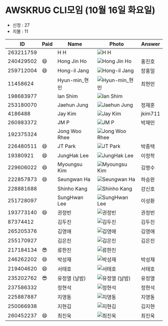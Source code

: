 # AWSKRUG CLI모임 (10월 16일 화요일)

* 신청 : 27
* 지불 : 11

ID | Paid | Name | Photo | Answer
-- | ---- | ---- | ----- | ------
263211759 | | H H | ![H H](https://secure.meetupstatic.com/photos/member/e/7/c/9/thumb_280619337.jpeg) |
240429502 | :smile: | Hong Jin Ho | ![Hong Jin Ho](https://secure.meetupstatic.com/photos/member/5/9/f/5/thumb_276683029.jpeg) | 홍진호
259712004 | :smile: | Hong-il Jang | ![Hong-il Jang](https://secure.meetupstatic.com/photos/member/6/c/6/c/thumb_279207756.jpeg) | 장홍일
11458624 | | Hyun-min_현민 | ![Hyun-min_현민](https://secure.meetupstatic.com/photos/member/6/9/f/2/thumb_42267122.jpeg) | 최현민
198683977 | | Ian Shim | ![Ian Shim](https://secure.meetupstatic.com/photos/member/8/f/8/a/thumb_253296746.jpeg) |
253180070 | | Jaehun Jung | ![Jaehun Jung](https://secure.meetupstatic.com/photos/member/9/e/5/9/thumb_276700537.jpeg) | 정재훈
4186488 | | Jay Kim | ![Jay Kim](https://secure.meetupstatic.com/photos/member/3/c/b/6/thumb_143295542.jpeg) | jkim711
260983372 | | JM P | ![JM P](https://secure.meetupstatic.com/photos/member/c/a/0/2/thumb_279711714.jpeg) | 박재민
192375324 | | Jong Woo Rhee | ![Jong Woo Rhee](https://secure.meetupstatic.com/photos/member/1/0/1/f/thumb_249484127.jpeg) |
226480511 | :smile: | JT Park | ![JT Park](https://secure.meetupstatic.com/photos/member/4/6/a/4/thumb_266418084.jpeg) | 박중택
19380921 | :smile: | JungHak Lee | ![JungHak Lee](https://secure.meetupstatic.com/photos/member/3/9/6/e/thumb_211574702.jpeg) | 이정학
229606022 | :smile: | Myoungsu Kim | ![Myoungsu Kim](https://secure.meetupstatic.com/photos/member/b/5/b/d/thumb_267766525.jpeg) | 김명수
222857873 | :smile: | Seungwan Ha | ![Seungwan Ha](https://secure.meetupstatic.com/photos/member/e/2/1/4/thumb_266757876.jpeg) | 하승완
228881688 | | Shinho Kang | ![Shinho Kang](https://secure.meetupstatic.com/photos/member/a/4/3/9/thumb_278202041.jpeg) | 강신호
251728097 | | SungHwan Lee | ![SungHwan Lee](https://secure.meetupstatic.com/photos/member/3/a/4/d/thumb_276134925.jpeg) | 이성환
193773140 | :smile: | 권정빈 | ![권정빈](https://secure.meetupstatic.com/photos/member/3/d/6/4/thumb_250335716.jpeg) | 권정빈
87374412 | | 김두진 | ![김두진](https://secure.meetupstatic.com/photos/member/e/3/6/e/thumb_107758222.jpeg) | 김두진
265205376 | | 김영애 | ![김영애](https://secure.meetupstatic.com/photos/member/c/8/5/thumb_281403205.jpeg) | 김영애
255170927 | | 김은진 | ![김은진](https://secure.meetupstatic.com/photos/member/8/5/d/6/thumb_277474262.jpeg) | 김은진
217184134 | :sunglasses: | 류한진 | ![류한진](https://secure.meetupstatic.com/photos/member/e/7/d/6/thumb_273659350.jpeg) |
246262202 | :smile: | 박성재 | ![박성재](https://secure.meetupstatic.com/photos/member/6/0/7/e/thumb_273924702.jpeg) | 박성재
219404620 | :smile: | 서태호 | ![서태호](https://secure.meetupstatic.com/photos/member/d/e/9/e/thumb_263096990.jpeg) | 서태호
235202762 | :sunglasses: | 유정열 (날밤) | ![유정열 (날밤)](https://secure.meetupstatic.com/photos/member/7/5/f/3/thumb_275550195.jpeg) | 유정열
237586332 | | 정현석 | ![정현석](https://secure.meetupstatic.com/photos/member/6/f/5/1/thumb_271048497.jpeg) | 정현석
225887887 | | 지영동 | ![지영동](https://secure.meetupstatic.com/photos/member/9/d/8/5/thumb_266140325.jpeg) | 지영동
250066938 | | 지현김 | ![지현김](https://secure.meetupstatic.com/photos/member/b/0/0/0/thumb_275745056.jpeg) | 김지현
260452237 | :smile: | 최진욱 | ![최진욱](https://secure.meetupstatic.com/photos/member/4/7/a/a/thumb_279498346.jpeg) | 최진욱
